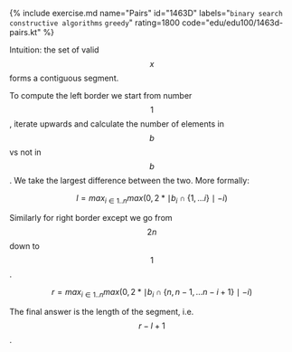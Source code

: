 {% include exercise.md name="Pairs" id="1463D" labels="`binary search` `constructive algorithms` `greedy`" rating=1800 code="edu/edu100/1463d-pairs.kt" %}

Intuition: the set of valid $$x$$ forms a contiguous segment.

To compute the left border we start from number $$1$$, iterate upwards and calculate the number of elements in $$b$$ vs not in $$b$$.  We take the largest difference between the two.  More formally:

$$l = max_{i \in 1..n} max(0, 2*\mid b_i \cap \{1, \ldots i\} \mid - i)$$

Similarly for right border except we go from $$2n$$ down to $$1$$.

$$r = max_{i \in 1..n} max(0, 2*\mid b_i \cap \{n, n-1, \ldots n-i+1\} \mid - i)$$

The final answer is the length of the segment, i.e. $$r-l+1$$.
